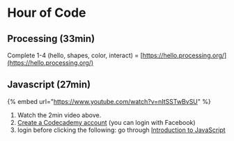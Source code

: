 # Hour of Code

## Processing \(33min\)

Complete 1-4 \(hello, shapes, color, interact\) = [https://hello.processing.org/](https://hello.processing.org/)

## Javascript \(27min\)

{% embed url="https://www.youtube.com/watch?v=nItSSTwBvSU" %}

1. Watch the 2min video above.
2. [Create a Codecademy account](https://www.codecademy.com) \(you can login with Facebook\)
3. login before clicking the following: go through [Introduction to JavaScript](https://www.codecademy.com/learn/introduction-to-javascript)

